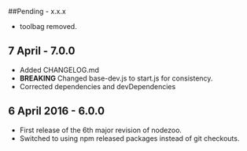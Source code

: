 ##Pending - x.x.x

* toolbag removed.

## 7 April - 7.0.0

* Added CHANGELOG.md
* **BREAKING** Changed base-dev.js to start.js for consistency.
* Corrected dependencies and devDependencies

## 6 April 2016 - 6.0.0

* First release of the 6th major revision of nodezoo.
* Switched to using npm released packages instead of git checkouts.
